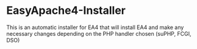 # EasyApache4-Installer
This is an automatic installer for EA4 that will install EA4 and make any necessary changes depending on the PHP handler chosen (suPHP, FCGI, DSO)
